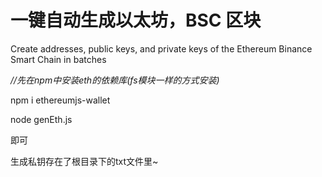# 一键自动生成以太坊，BSC 区块

   Create addresses, public keys, and private keys of the Ethereum Binance Smart Chain in batches 



*//先在npm中安装eth的依赖库(fs模块一样的方式安装)*

 npm i ethereumjs-wallet 

node genEth.js

即可

生成私钥存在了根目录下的txt文件里~

